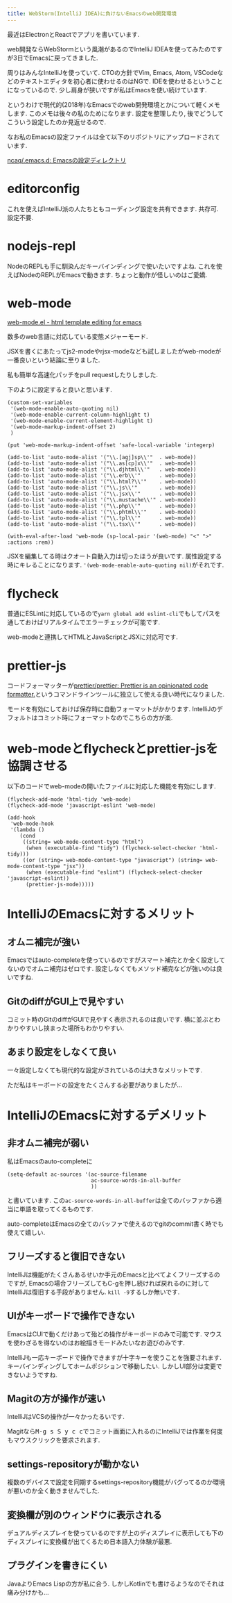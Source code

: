 ```yaml
---
title: WebStorm(IntelliJ IDEA)に負けないEmacsのweb開発環境
---
```


最近はElectronとReactでアプリを書いています.

web開発ならWebStormという風潮があるのでIntelliJ IDEAを使ってみたのですが3日でEmacsに戻ってきました.

周りはみんなIntelliJを使っていて.
CTOの方針でVim, Emacs, Atom, VSCodeなどのテキストエディタを初心者に使わせるのはNGで.
IDEを使わせるということになっているので.
少し肩身が狭いですが私はEmacsを使い続けています.

というわけで現代的(2018年)なEmacsでのweb開発環境とかについて軽くメモします.
このメモは後々の私のためになります.
設定を整理したり,
後でどうしてこういう設定したのか見返せるので.

なお私のEmacsの設定ファイルは全て以下のリポジトリにアップロードされています.

[ncaq/.emacs.d: Emacsの設定ディレクトリ](https://github.com/ncaq/.emacs.d)

# editorconfig

これを使えばIntelliJ派の人たちともコーディング設定を共有できます.
共存可.
設定不要.

# nodejs-repl

NodeのREPLも手に馴染んだキーバインディングで使いたいですよね.
これを使えばNodeのREPLがEmacsで動きます.
ちょっと動作が怪しいのはご愛嬌.

# web-mode

[web-mode.el - html template editing for emacs](http://web-mode.org/)

数多のweb言語に対応している変態メジャーモード.

JSXを書くにあたってjs2-modeやrjsx-modeなども試しましたがweb-modeが一番良いという結論に至りました.

私も簡単な高速化パッチをpull requestしたりしました.

下のように設定すると良いと思います.

~~~elisp
(custom-set-variables
 '(web-mode-enable-auto-quoting nil)
 '(web-mode-enable-current-column-highlight t)
 '(web-mode-enable-current-element-highlight t)
 '(web-mode-markup-indent-offset 2)
 )

(put 'web-mode-markup-indent-offset 'safe-local-variable 'integerp)

(add-to-list 'auto-mode-alist '("\\.[agj]sp\\'"  . web-mode))
(add-to-list 'auto-mode-alist '("\\.as[cp]x\\'"  . web-mode))
(add-to-list 'auto-mode-alist '("\\.djhtml\\'"   . web-mode))
(add-to-list 'auto-mode-alist '("\\.erb\\'"      . web-mode))
(add-to-list 'auto-mode-alist '("\\.html?\\'"    . web-mode))
(add-to-list 'auto-mode-alist '("\\.js\\'"       . web-mode))
(add-to-list 'auto-mode-alist '("\\.jsx\\'"      . web-mode))
(add-to-list 'auto-mode-alist '("\\.mustache\\'" . web-mode))
(add-to-list 'auto-mode-alist '("\\.php\\'"      . web-mode))
(add-to-list 'auto-mode-alist '("\\.phtml\\'"    . web-mode))
(add-to-list 'auto-mode-alist '("\\.tpl\\'"      . web-mode))
(add-to-list 'auto-mode-alist '("\\.tsx\\'"      . web-mode))

(with-eval-after-load 'web-mode (sp-local-pair '(web-mode) "<" ">" :actions :rem))
~~~

JSXを編集してる時はクオート自動入力は切ったほうが良いです.
属性設定する時にキレることになります.
`'(web-mode-enable-auto-quoting nil)`がそれです.

# flycheck

普通にESLintに対応しているので`yarn global add eslint-cli`でもしてパスを通しておけばリアルタイムでエラーチェックが可能です.

web-modeと連携してHTMLとJavaScriptとJSXに対応可です.

# prettier-js

コードフォーマッターが[prettier/prettier: Prettier is an opinionated code formatter.](https://github.com/prettier/prettier)というコマンドラインツールに独立して使える良い時代になりました.

モードを有効にしておけば保存時に自動フォーマットがかかります.
IntelliJのデフォルトはコミット時にフォーマットなのでこちらの方が楽.

# web-modeとflycheckとprettier-jsを協調させる

以下のコードでweb-modeの開いたファイルに対応した機能を有効にします.

~~~elisp
(flycheck-add-mode 'html-tidy 'web-mode)
(flycheck-add-mode 'javascript-eslint 'web-mode)

(add-hook
 'web-mode-hook
 '(lambda ()
    (cond
     ((string= web-mode-content-type "html")
      (when (executable-find "tidy") (flycheck-select-checker 'html-tidy)))
     ((or (string= web-mode-content-type "javascript") (string= web-mode-content-type "jsx"))
      (when (executable-find "eslint") (flycheck-select-checker 'javascript-eslint))
      (prettier-js-mode)))))
~~~

# IntelliJのEmacsに対するメリット

## オムニ補完が強い

Emacsではauto-completeを使っているのですがスマート補完とか全く設定してないのでオムニ補完はゼロです.
設定しなくてもメソッド補完などが強いのは良いですね.

## GitのdiffがGUI上で見やすい

コミット時のGitのdiffがGUIで見やすく表示されるのは良いです.
横に並ぶとわかりやすいし挟まった場所もわかりやすい.

## あまり設定をしなくて良い

一々設定しなくても現代的な設定がされているのは大きなメリットです.

ただ私はキーボードの設定をたくさんする必要がありましたが…

# IntelliJのEmacsに対するデメリット

## 非オムニ補完が弱い

私はEmacsのauto-completeに

~~~elisp
(setq-default ac-sources '(ac-source-filename
                           ac-source-words-in-all-buffer
                           ))
~~~

と書いています.
この`ac-source-words-in-all-buffer`は全てのバッファから適当に単語を取ってくるものです.

auto-completeはEmacsの全てのバッファで使えるのでgitのcommit書く時でも使えて嬉しい.

## フリーズすると復旧できない

IntelliJは機能がたくさんあるせいか手元のEmacsと比べてよくフリーズするのですが,
Emacsの場合フリーズしてもC-gを押し続ければ戻れるのに対してIntelliJは復旧する手段がありません.
`kill -9`するしか無いです.

## UIがキーボードで操作できない

EmacsはCUIで動くだけあって殆どの操作がキーボードのみで可能です.
マウスを使わざるを得ないのはお絵描きモードみたいなお遊びのみです.

IntelliJも一応キーボードで操作できますが十字キーを使うことを強要されます.
キーバインディングしてホームポジションで移動したい.
しかしUI部分は変更できないようですね.

## Magitの方が操作が速い

IntelliJはVCSの操作が一々かったるいです.

Magitなら<kbd>M-g s S y c c</kbd>でコミット画面に入れるのにIntelliJでは作業を何度もマウスクリックを要求されます.

## settings-repositoryが動かない

複数のデバイスで設定を同期するsettings-repository機能がバグってるのか環境が悪いのか全く動きませんでした.

## 変換欄が別のウィンドウに表示される

デュアルディスプレイを使っているのですが上のディスプレイに表示しても下のディスプレイに変換欄が出てくるため日本語入力体験が最悪.

## プラグインを書きにくい

JavaよりEmacs Lispの方が私に合う.
しかしKotlinでも書けるようなのでそれは痛み分けかも…
